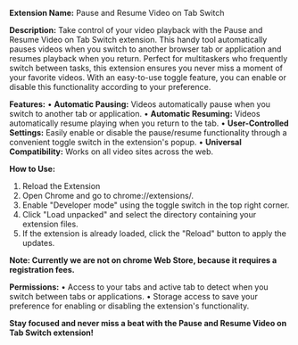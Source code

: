**Extension Name:** Pause and Resume Video on Tab Switch

**Description:**
Take control of your video playback with the Pause and Resume Video on Tab Switch extension. This handy tool automatically pauses videos when you switch to another browser tab or application and resumes playback when you return. Perfect for multitaskers who frequently switch between tasks, this extension ensures you never miss a moment of your favorite videos. With an easy-to-use toggle feature, you can enable or disable this functionality according to your preference.

**Features:**
• **Automatic Pausing:** Videos automatically pause when you switch to another tab or application.
• **Automatic Resuming:** Videos automatically resume playing when you return to the tab.
• **User-Controlled Settings:** Easily enable or disable the pause/resume functionality through a convenient toggle switch in the extension's popup.
• **Universal Compatibility:** Works on all video sites across the web.
   
**How to Use:**
1. Reload the Extension
2. Open Chrome and go to chrome://extensions/.
3. Enable "Developer mode" using the toggle switch in the top right corner.
4. Click "Load unpacked" and select the directory containing your extension files.
5. If the extension is already loaded, click the "Reload" button to apply the updates.

**Note: Currently we are not on chrome Web Store, because it requires a registration fees.**

**Permissions:**
• Access to your tabs and active tab to detect when you switch between tabs or applications.
• Storage access to save your preference for enabling or disabling the extension's functionality.

**Stay focused and never miss a beat with the Pause and Resume Video on Tab Switch extension!**
